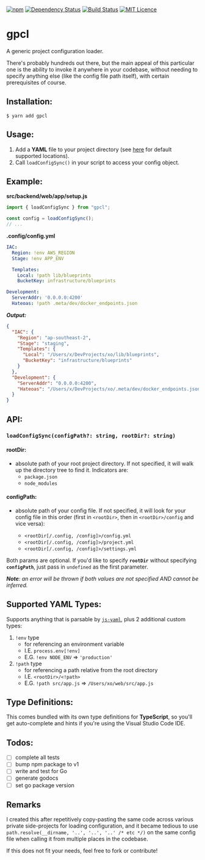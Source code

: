 [![npm](https://img.shields.io/npm/v/gpcl.svg)](https://www.npmjs.com/package/gpcl)
[![Dependency Status](https://www.versioneye.com/user/projects/59d082b015f0d723152e3587/badge.svg?style=flat-square)](https://www.versioneye.com/user/projects/59d082b015f0d723152e3587)
[![Build Status](https://travis-ci.org/gerardmrk/gpcl.svg?branch=master)](https://travis-ci.org/gerardmrk/gpcl)
[![MIT Licence](https://badges.frapsoft.com/os/mit/mit.svg?v=103)](https://opensource.org/licenses/mit-license.php)

# gpcl

A generic project configuration loader.

There's probably hundreds out there, but the main appeal of this particular one is the ability to invoke it anywhere in your codebase, without needing to specify anything else (like the config file path itself), with certain prerequisites of course.

## Installation:

```
$ yarn add gpcl
```

## Usage:

1. Add a **YAML** file to your project directory (see [here](#configpath) for default supported locations).
2. Call `loadConfigSync()` in your script to access your config object.

## Example:

**src/backend/web/app/setup.js**
```js
import { loadConfigSync } from "gpcl";

const config = loadConfigSync();
// ...
```

**.config/config.yml**
```yml
IAC:
  Region: !env AWS_REGION
  Stage: !env APP_ENV

  Templates:
    Local: !path lib/blueprints
    BucketKey: infrastructure/blueprints

Development:
  ServerAddr: '0.0.0.0:4200'
  Hateoas: !path .meta/dev/docker_endpoints.json
```

***Output:***
```json
{
  "IAC": {
    "Region": "ap-southeast-2",
    "Stage": "staging",
    "Templates": {
      "Local": "/Users/x/DevProjects/xo/lib/blueprints",
      "BucketKey": "infrastructure/blueprints"
    }
  },
  "Development": {
    "ServerAddr": "0.0.0.0:4200",
    "Hateoas": "/Users/x/DevProjects/xo/.meta/dev/docker_endpoints.json"
  }
}
```

## API:

### `loadConfigSync(configPath?: string, rootDir?: string)`

#### rootDir:
- absolute path of your root project directory. If not specified, it will walk up the directory tree to find it. Indicators are:
  - `package.json`
  - `node_modules`

#### configPath:
- absolute path of your config file. If not specified, it will look for your config file in this order (first in `<rootDir>`, then in `<rootDir>/config` and vice versa):

  - `<rootDir[/.config, /config]>/config.yml`
  - `<rootDir[/.config, /config]>/project.yml`
  - `<rootDir[/.config, /config]>/settings.yml`

Both params are optional. If you'd like to specify **`rootDir`** without specifying **`configPath`**,
just pass in `undefined` as the first parameter.

***Note**: an error will be thrown if both values are not specified AND cannot be inferred.*

## Supported YAML Types:

Supports anything that is parsable by [`js-yaml`](https://github.com/nodeca/js-yaml#supported-yaml-types), plus 2 additional custom types:

1. `!env` type
    - for referencing an environment variable
    - I.E. `process.env[!env]`
    - E.G. `!env NODE_ENV` => `'production'`
2. `!path` type
    - for referencing a path relative from the root directory
    - I.E. `<rootDir>/<!path>`
    - E.G. `!path src/app.js` => `/Users/xo/web/src/app.js`

## Type Definitions:

This comes bundled with its own type definitions for **TypeScript**, so you'll get auto-complete and hints if you're using the Visual Studio Code IDE.

## Todos:

- [ ] complete all tests
- [ ] bump npm package to v1
- [ ] write and test for Go
- [ ] generate godocs
- [ ] set go package version

## Remarks

I created this after repetitively copy-pasting the same code across various private side-projects for loading configuration, and it became tedious to use `path.resolve(__dirname, '..', '..', '..' /* etc */)` on the same config file when calling it from multiple places in the codebase.

If this does not fit your needs, feel free to fork or contribute!

